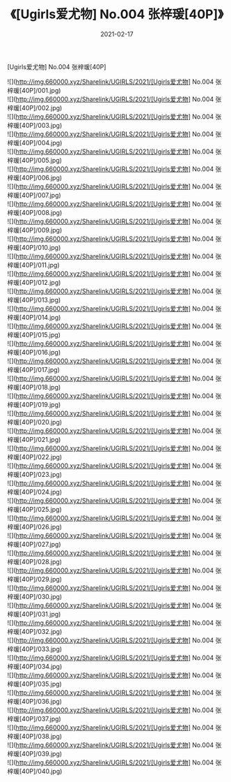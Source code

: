 ﻿---
layout: post
title:  《[Ugirls爱尤物] No.004 张梓瑗[40P]》
date:   2021-02-17
img: http://img.660000.xyz/Sharelink/UGIRLS/2021/[Ugirls爱尤物] No.004 张梓瑗[40P]/000.jpg
categories: [美女, 清纯, 唯美]
---

[Ugirls爱尤物] No.004 张梓瑗[40P]

  ![](http://img.660000.xyz/Sharelink/UGIRLS/2021/[Ugirls爱尤物] No.004 张梓瑗[40P]/001.jpg) <br> ![](http://img.660000.xyz/Sharelink/UGIRLS/2021/[Ugirls爱尤物] No.004 张梓瑗[40P]/002.jpg) <br> ![](http://img.660000.xyz/Sharelink/UGIRLS/2021/[Ugirls爱尤物] No.004 张梓瑗[40P]/003.jpg) <br> ![](http://img.660000.xyz/Sharelink/UGIRLS/2021/[Ugirls爱尤物] No.004 张梓瑗[40P]/004.jpg) <br> ![](http://img.660000.xyz/Sharelink/UGIRLS/2021/[Ugirls爱尤物] No.004 张梓瑗[40P]/005.jpg) <br> ![](http://img.660000.xyz/Sharelink/UGIRLS/2021/[Ugirls爱尤物] No.004 张梓瑗[40P]/006.jpg) <br> ![](http://img.660000.xyz/Sharelink/UGIRLS/2021/[Ugirls爱尤物] No.004 张梓瑗[40P]/007.jpg) <br> ![](http://img.660000.xyz/Sharelink/UGIRLS/2021/[Ugirls爱尤物] No.004 张梓瑗[40P]/008.jpg) <br> ![](http://img.660000.xyz/Sharelink/UGIRLS/2021/[Ugirls爱尤物] No.004 张梓瑗[40P]/009.jpg) <br> ![](http://img.660000.xyz/Sharelink/UGIRLS/2021/[Ugirls爱尤物] No.004 张梓瑗[40P]/010.jpg) <br> ![](http://img.660000.xyz/Sharelink/UGIRLS/2021/[Ugirls爱尤物] No.004 张梓瑗[40P]/011.jpg) <br> ![](http://img.660000.xyz/Sharelink/UGIRLS/2021/[Ugirls爱尤物] No.004 张梓瑗[40P]/012.jpg) <br> ![](http://img.660000.xyz/Sharelink/UGIRLS/2021/[Ugirls爱尤物] No.004 张梓瑗[40P]/013.jpg) <br> ![](http://img.660000.xyz/Sharelink/UGIRLS/2021/[Ugirls爱尤物] No.004 张梓瑗[40P]/014.jpg) <br> ![](http://img.660000.xyz/Sharelink/UGIRLS/2021/[Ugirls爱尤物] No.004 张梓瑗[40P]/015.jpg) <br> ![](http://img.660000.xyz/Sharelink/UGIRLS/2021/[Ugirls爱尤物] No.004 张梓瑗[40P]/016.jpg) <br> ![](http://img.660000.xyz/Sharelink/UGIRLS/2021/[Ugirls爱尤物] No.004 张梓瑗[40P]/017.jpg) <br> ![](http://img.660000.xyz/Sharelink/UGIRLS/2021/[Ugirls爱尤物] No.004 张梓瑗[40P]/018.jpg) <br> ![](http://img.660000.xyz/Sharelink/UGIRLS/2021/[Ugirls爱尤物] No.004 张梓瑗[40P]/019.jpg) <br> ![](http://img.660000.xyz/Sharelink/UGIRLS/2021/[Ugirls爱尤物] No.004 张梓瑗[40P]/020.jpg) <br> ![](http://img.660000.xyz/Sharelink/UGIRLS/2021/[Ugirls爱尤物] No.004 张梓瑗[40P]/021.jpg) <br> ![](http://img.660000.xyz/Sharelink/UGIRLS/2021/[Ugirls爱尤物] No.004 张梓瑗[40P]/022.jpg) <br> ![](http://img.660000.xyz/Sharelink/UGIRLS/2021/[Ugirls爱尤物] No.004 张梓瑗[40P]/023.jpg) <br> ![](http://img.660000.xyz/Sharelink/UGIRLS/2021/[Ugirls爱尤物] No.004 张梓瑗[40P]/024.jpg) <br> ![](http://img.660000.xyz/Sharelink/UGIRLS/2021/[Ugirls爱尤物] No.004 张梓瑗[40P]/025.jpg) <br> ![](http://img.660000.xyz/Sharelink/UGIRLS/2021/[Ugirls爱尤物] No.004 张梓瑗[40P]/026.jpg) <br> ![](http://img.660000.xyz/Sharelink/UGIRLS/2021/[Ugirls爱尤物] No.004 张梓瑗[40P]/027.jpg) <br> ![](http://img.660000.xyz/Sharelink/UGIRLS/2021/[Ugirls爱尤物] No.004 张梓瑗[40P]/028.jpg) <br> ![](http://img.660000.xyz/Sharelink/UGIRLS/2021/[Ugirls爱尤物] No.004 张梓瑗[40P]/029.jpg) <br> ![](http://img.660000.xyz/Sharelink/UGIRLS/2021/[Ugirls爱尤物] No.004 张梓瑗[40P]/030.jpg) <br> ![](http://img.660000.xyz/Sharelink/UGIRLS/2021/[Ugirls爱尤物] No.004 张梓瑗[40P]/031.jpg) <br> ![](http://img.660000.xyz/Sharelink/UGIRLS/2021/[Ugirls爱尤物] No.004 张梓瑗[40P]/032.jpg) <br> ![](http://img.660000.xyz/Sharelink/UGIRLS/2021/[Ugirls爱尤物] No.004 张梓瑗[40P]/033.jpg) <br> ![](http://img.660000.xyz/Sharelink/UGIRLS/2021/[Ugirls爱尤物] No.004 张梓瑗[40P]/034.jpg) <br> ![](http://img.660000.xyz/Sharelink/UGIRLS/2021/[Ugirls爱尤物] No.004 张梓瑗[40P]/035.jpg) <br> ![](http://img.660000.xyz/Sharelink/UGIRLS/2021/[Ugirls爱尤物] No.004 张梓瑗[40P]/036.jpg) <br> ![](http://img.660000.xyz/Sharelink/UGIRLS/2021/[Ugirls爱尤物] No.004 张梓瑗[40P]/037.jpg) <br> ![](http://img.660000.xyz/Sharelink/UGIRLS/2021/[Ugirls爱尤物] No.004 张梓瑗[40P]/038.jpg) <br> ![](http://img.660000.xyz/Sharelink/UGIRLS/2021/[Ugirls爱尤物] No.004 张梓瑗[40P]/039.jpg) <br> ![](http://img.660000.xyz/Sharelink/UGIRLS/2021/[Ugirls爱尤物] No.004 张梓瑗[40P]/040.jpg) <br>